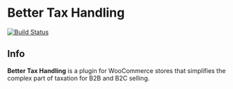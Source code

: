 # Better Tax Handling

[![Build Status](https://travis-ci.com/woocart/tax-handling.svg?branch=master)](https://travis-ci.com/woocart/tax-handling)

## Info

**Better Tax Handling** is a plugin for WooCommerce stores that simplifies the complex part of taxation for B2B and B2C selling.